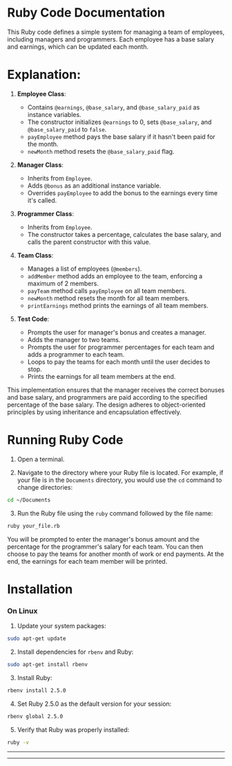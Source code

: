 # Ruby Code Documentation

This Ruby code defines a simple system for managing a team of employees, including managers and programmers. Each employee has a base salary and earnings, which can be updated each month.

# Explanation:

1. **Employee Class**:
   - Contains `@earnings`, `@base_salary`, and `@base_salary_paid` as instance variables.
   - The constructor initializes `@earnings` to 0, sets `@base_salary`, and `@base_salary_paid` to `false`.
   - `payEmployee` method pays the base salary if it hasn't been paid for the month.
   - `newMonth` method resets the `@base_salary_paid` flag.

2. **Manager Class**:
   - Inherits from `Employee`.
   - Adds `@bonus` as an additional instance variable.
   - Overrides `payEmployee` to add the bonus to the earnings every time it's called.

3. **Programmer Class**:
   - Inherits from `Employee`.
   - The constructor takes a percentage, calculates the base salary, and calls the parent constructor with this value.

4. **Team Class**:
   - Manages a list of employees (`@members`).
   - `addMember` method adds an employee to the team, enforcing a maximum of 2 members.
   - `payTeam` method calls `payEmployee` on all team members.
   - `newMonth` method resets the month for all team members.
   - `printEarnings` method prints the earnings of all team members.

5. **Test Code**:
   - Prompts the user for manager's bonus and creates a manager.
   - Adds the manager to two teams.
   - Prompts the user for programmer percentages for each team and adds a programmer to each team.
   - Loops to pay the teams for each month until the user decides to stop.
   - Prints the earnings for all team members at the end.

This implementation ensures that the manager receives the correct bonuses and base salary, and programmers are paid according to the specified percentage of the base salary. The design adheres to object-oriented principles by using inheritance and encapsulation effectively.

# Running Ruby Code

1. Open a terminal.

2. Navigate to the directory where your Ruby file is located. For example, if your file is in the `Documents` directory, you would use the `cd` command to change directories:
```bash
cd ~/Documents
```

3. Run the Ruby file using the `ruby` command followed by the file name:
```bash
ruby your_file.rb
```

You will be prompted to enter the manager's bonus amount and the percentage for the programmer's salary for each team. You can then choose to pay the teams for another month of work or end payments. At the end, the earnings for each team member will be printed.

# Installation

### On Linux

1. Update your system packages:
```bash
sudo apt-get update
```

2. Install dependencies for `rbenv` and Ruby:
```bash
sudo apt-get install rbenv
```

3. Install Ruby:
```bash
rbenv install 2.5.0
```

4. Set Ruby 2.5.0 as the default version for your session:
```bash
rbenv global 2.5.0
```

5. Verify that Ruby was properly installed:
```bash
ruby -v
```

---
---